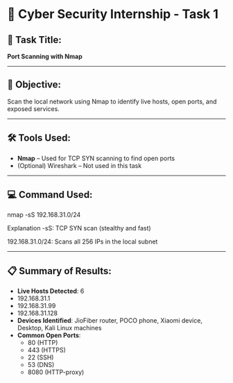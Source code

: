 # 🚀 Cyber Security Internship - Task 1

## 📝 Task Title:
**Port Scanning with Nmap**

---

## 🎯 Objective:
Scan the local network using Nmap to identify live hosts, open ports, and exposed services.

---

## 🛠️ Tools Used:
- **Nmap** – Used for TCP SYN scanning to find open ports
- (Optional) Wireshark – Not used in this task

---

## 💻 Command Used:
nmap -sS 192.168.31.0/24

Explanation
  -sS: TCP SYN scan (stealthy and fast)

   192.168.31.0/24: Scans all 256 IPs in the local subnet


---

## 📋 Summary of Results:
- **Live Hosts Detected**: 6
- 192.168.31.1
- 192.168.31.99
- 192.168.31.128
- **Devices Identified**: JioFiber router, POCO phone, Xiaomi device, Desktop, Kali Linux machines
- **Common Open Ports**:
  - 80 (HTTP)
  - 443 (HTTPS)
  - 22 (SSH)
  - 53 (DNS)
  - 8080 (HTTP-proxy)

